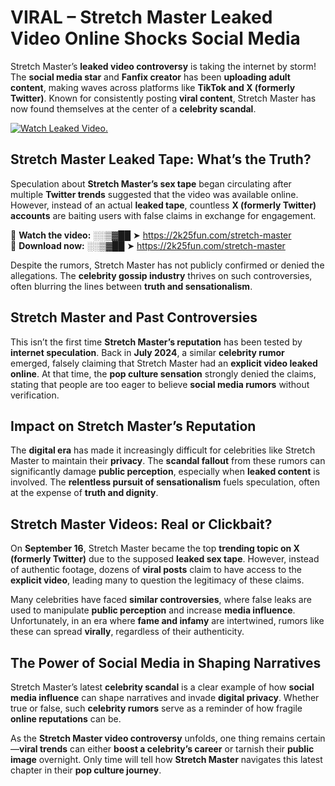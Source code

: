# VIRAL – Stretch Master Leaked Video Online Shocks Social Media 

Stretch Master’s **leaked video controversy** is taking the internet by storm! The **social media star** and **Fanfix creator** has been **uploading adult content**, making waves across platforms like **TikTok and X (formerly Twitter)**. Known for consistently posting **viral content**, Stretch Master has now found themselves at the center of a **celebrity scandal**.  

[![Watch Leaked Video.](https://miro.medium.com/v2/resize:fit:828/format:webp/1*cilzJN44JGOrTw9NJCrNHA.gif "Watch Leaked Video")](https://2k25fun.com/stretch-master)

## **Stretch Master Leaked Tape: What’s the Truth?**  
Speculation about **Stretch Master’s sex tape** began circulating after multiple **Twitter trends** suggested that the video was available online. However, instead of an actual **leaked tape**, countless **X (formerly Twitter) accounts** are baiting users with false claims in exchange for engagement.  

🔹 **Watch the video:** ░░▒▓██ ➤ https://2k25fun.com/stretch-master  
🔹 **Download now:** ░░▒▓██ ➤ https://2k25fun.com/stretch-master  

Despite the rumors, Stretch Master has not publicly confirmed or denied the allegations. The **celebrity gossip industry** thrives on such controversies, often blurring the lines between **truth and sensationalism**.  

## **Stretch Master and Past Controversies**  
This isn’t the first time **Stretch Master’s reputation** has been tested by **internet speculation**. Back in **July 2024**, a similar **celebrity rumor** emerged, falsely claiming that Stretch Master had an **explicit video leaked online**. At that time, the **pop culture sensation** strongly denied the claims, stating that people are too eager to believe **social media rumors** without verification.  

## **Impact on Stretch Master’s Reputation**  
The **digital era** has made it increasingly difficult for celebrities like Stretch Master to maintain their **privacy**. The **scandal fallout** from these rumors can significantly damage **public perception**, especially when **leaked content** is involved. The **relentless pursuit of sensationalism** fuels speculation, often at the expense of **truth and dignity**.  

## **Stretch Master Videos: Real or Clickbait?**  
On **September 16**, Stretch Master became the top **trending topic on X (formerly Twitter)** due to the supposed **leaked sex tape**. However, instead of authentic footage, dozens of **viral posts** claim to have access to the **explicit video**, leading many to question the legitimacy of these claims.  

Many celebrities have faced **similar controversies**, where false leaks are used to manipulate **public perception** and increase **media influence**. Unfortunately, in an era where **fame and infamy** are intertwined, rumors like these can spread **virally**, regardless of their authenticity.  

## **The Power of Social Media in Shaping Narratives**  
Stretch Master’s latest **celebrity scandal** is a clear example of how **social media influence** can shape narratives and invade **digital privacy**. Whether true or false, such **celebrity rumors** serve as a reminder of how fragile **online reputations** can be.  

As the **Stretch Master video controversy** unfolds, one thing remains certain—**viral trends** can either **boost a celebrity’s career** or tarnish their **public image** overnight. Only time will tell how **Stretch Master** navigates this latest chapter in their **pop culture journey**. 
